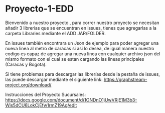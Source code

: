 # Proyecto-1-EDD
Bienvenido a nuestro proyecto , para correr nuestro proyecto se necesitan añadir 3 librerias que se encuentran en issues, tienes que agregarlas a la carpeta Libraries mediante el ADD JAR/FOLDER.

En issues también encontrara un Json de ejemplo para poder agregar una nueva linea al metro de caracas si asi lo desea, de igual manera nuestro codigo es capaz de agregar una nueva linea con cualquier archivo json del mismo formato con el cual se estan cargando las lineas principales (Caracas y Bogota).

Si tiene problemas para descargar las librerías desde la pestaña de issues, las puede descargar mediante el siguiente link: https://graphstream-project.org/download/  

Instrucciones del Proyecto Sucursales: https://docs.google.com/document/d/1ONDnO1jUwVRjE1M3b3-Wis5dCU6LokCjEfw1rmZ19Ag/edit
